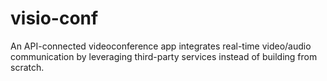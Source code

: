 # visio-conf
An API-connected videoconference app integrates real-time video/audio communication by leveraging third-party services instead of building from scratch.

